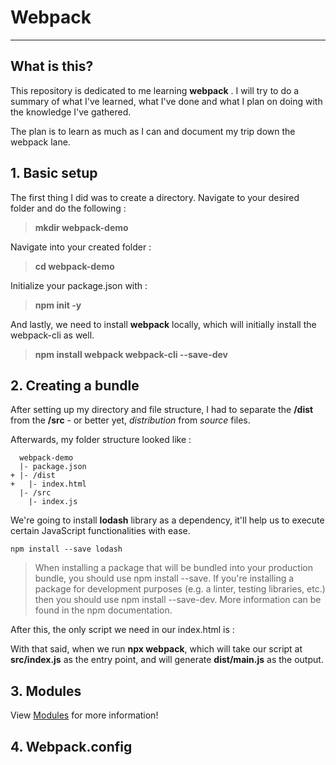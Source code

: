 # Webpack 
_______________________

## What is this?

This repository is dedicated to me learning **webpack** .
I will try to do a summary of what I've learned, what I've done and what I plan on doing with the knowledge I've gathered. 

The plan is to learn as much as I can and document my trip down the webpack lane. 

## 1. Basic setup

The first thing I did was to create a directory.
Navigate to your desired folder and do the following : 
> **mkdir webpack-demo**

Navigate into your created folder :
> **cd webpack-demo**

Initialize your package.json with : 
> **npm init -y**

And lastly, we need to install **webpack** locally, which will initially install the webpack-cli as well. 
> **npm install webpack webpack-cli --save-dev** 

## 2. Creating a bundle

After setting up my directory and file structure, I had to separate the **/dist** from the **/src** - or better yet, *distribution* from *source* files. 

Afterwards, my folder structure looked like : 

```
  webpack-demo
  |- package.json
+ |- /dist
+   |- index.html
  |- /src
    |- index.js
```

We're going to install **lodash** library as a dependency, it'll help us to execute certain JavaScript functionalities with ease.

```npm install --save lodash```

> When installing a package that will be bundled into your production bundle, you should use npm install --save. If you're installing a package for development purposes (e.g. a linter, testing libraries, etc.) then you should use npm install --save-dev. More information can be found in the npm documentation.

After this, the only script we need in our index.html is : 

> <script src="main.js"></script>

With that said, when we run **npx webpack**, which will take our script at **src/index.js** as the entry point, and will generate **dist/main.js** as the output.

## 3. Modules

View [Modules](https://webpack.js.org/guides/getting-started/#modules) for more information!

## 4. Webpack.config